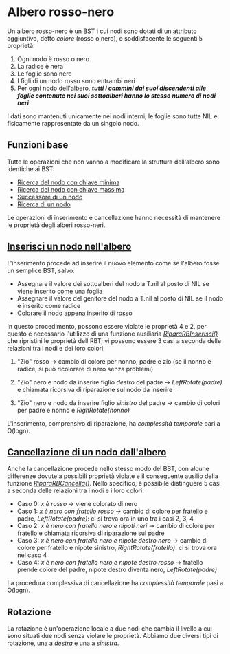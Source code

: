 # Albero rosso-nero

Un albero rosso-nero è un BST i cui nodi sono dotati di un attributo aggiuntivo, detto *colore* (rosso o nero), e soddisfacente le seguenti 5 proprietà:
1. Ogni nodo è rosso o nero
2. La radice è nera
3. Le foglie sono nere
4. I figli di un nodo rosso sono entrambi neri
5. Per ogni nodo dell'albero, ***tutti i cammini dai suoi discendenti alle foglie contenute nei suoi sottoalberi hanno lo stesso numero di nodi neri***

I dati sono mantenuti unicamente nei nodi interni, le foglie sono tutte NIL e fisicamente rappresentate da un singolo nodo.

## Funzioni base

Tutte le operazioni che non vanno a modificare la struttura dell'albero sono identiche ai BST:

* [Ricerca del nodo con chiave minima](https://github.com/FrancescoCalasso/Algorithms-and-Data-Structures-in-Java/blob/607a229f432fe9afefe1793c7bb95257b81f859a/src/main/java/model/struct/RBT/RBTree.java#L57)
* [Ricerca del nodo con chiave massima](https://github.com/FrancescoCalasso/Algorithms-and-Data-Structures-in-Java/blob/607a229f432fe9afefe1793c7bb95257b81f859a/src/main/java/model/struct/RBT/RBTree.java#L40)
* [Successore di un nodo](https://github.com/FrancescoCalasso/Algorithms-and-Data-Structures-in-Java/blob/607a229f432fe9afefe1793c7bb95257b81f859a/src/main/java/model/struct/RBT/RBTree.java#L72)
* [Ricerca di un nodo](https://github.com/FrancescoCalasso/Algorithms-and-Data-Structures-in-Java/blob/607a229f432fe9afefe1793c7bb95257b81f859a/src/main/java/model/struct/RBT/RBTree.java#L21)

Le operazioni di inserimento e cancellazione hanno necessità di mantenere le proprietà degli alberi rosso-neri.

## [Inserisci un nodo nell'albero](https://github.com/FrancescoCalasso/Algorithms-and-Data-Structures-in-Java/blob/607a229f432fe9afefe1793c7bb95257b81f859a/src/main/java/model/struct/RBT/RBTree.java#L164)

L'inserimento procede ad inserire il nuovo elemento come se l'albero fosse un semplice BST, salvo:
* Assegnare il valore dei sottoalberi del nodo a T.nil al posto di NIL se viene inserito come una foglia
* Assegnare il valore del genitore del nodo a T.nil al posto di NIL se il nodo è inserito come radice
* Colorare il nodo appena inserito di rosso

In questo procedimento, possono essere violate le proprietà 4 e 2, per questo è necessario l'utilizzo di una funzione ausiliaria *[RiparaRBInserisci()](https://github.com/FrancescoCalasso/Algorithms-and-Data-Structures-in-Java/blob/607a229f432fe9afefe1793c7bb95257b81f859a/src/main/java/model/struct/RBT/RBTree.java#L200)* che ripristini le proprietà dell'RBT; vi possono essere 3 casi a seconda delle relazioni tra i nodi e dei loro colori:

1. "Zio" rosso → cambio di colore per nonno, padre e zio (se il nonno è radice, si può ricolorare di nero senza problemi)

2. "Zio" nero e nodo da inserire figlio *destro* del padre → *LeftRotate(padre)* e chiamata ricorsiva di riparazione sul nodo da inserire

3. "Zio" nero e nodo da inserire figlio *sinistro* del padre → cambio di colori per padre e nonno e *RighRotate(nonno)*

L'inserimento, comprensivo di riparazione, ha *complessità temporale* pari a O(logn).

## [Cancellazione di un nodo dall'albero](https://github.com/FrancescoCalasso/Algorithms-and-Data-Structures-in-Java/blob/607a229f432fe9afefe1793c7bb95257b81f859a/src/main/java/model/struct/RBT/RBTree.java#L249)

Anche la cancellazione procede nello stesso modo del BST, con alcune differenze dovute a possibili proprietà violate e il conseguente ausilio della funzione *[RiparaRBCancella()](https://github.com/FrancescoCalasso/Algorithms-and-Data-Structures-in-Java/blob/607a229f432fe9afefe1793c7bb95257b81f859a/src/main/java/model/struct/RBT/RBTree.java#L296)*. Nello specifico, è possibile distinguere 5 casi a seconda delle relazioni tra i nodi e i loro colori:

* Caso 0: *x è rosso* → viene colorato di nero
* Caso 1: *x è nero con fratello rosso* → cambio di colore per fratello e padre, *LeftRotate(padre)*: ci si trova ora in uno tra i casi 2, 3, 4
* Caso 2: *x è nero con fratello nero e nipoti neri* → cambio di colore per fratello e chiamata ricorsiva di riparazione sul padre
* Caso 3: *x è nero con fratello nero e nipote destro nero* → cambio di colore per fratello e nipote sinistro, *RightRotate(fratello)*: ci si trova ora nel caso 4
* Caso 4: *x è nero con fratello nero e nipote destro rosso* → fratello prende colore del padre, nipote destro diventa nero, *LeftRotate(padre)*

La procedura complessiva di cancellazione ha *complessità temporale* pasi a O(logn).

## Rotazione

La rotazione è un'operazione locale a due nodi che cambia il livello a cui sono situati due nodi senza violare le proprietà. Abbiamo due diversi tipi di rotazione, una a *[destra](https://github.com/FrancescoCalasso/Algorithms-and-Data-Structures-in-Java/blob/607a229f432fe9afefe1793c7bb95257b81f859a/src/main/java/model/struct/RBT/RBTree.java#L130)* e una a *[sinistra](https://github.com/FrancescoCalasso/Algorithms-and-Data-Structures-in-Java/blob/607a229f432fe9afefe1793c7bb95257b81f859a/src/main/java/model/struct/RBT/RBTree.java#L97)*.
